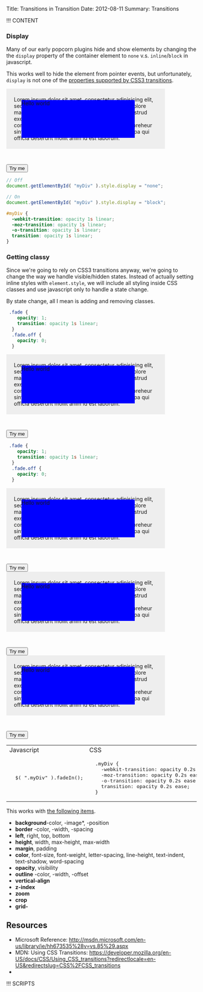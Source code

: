 Title: Transitions in Transition
Date: 2012-08-11
Summary: Transitions

!!! CONTENT

### Display
Many of our early popcorn plugins hide and show elements by changing the the `display` property of the container element to `none` v.s. `inline`/`block` in javascript. 

This works well to hide the element from pointer events, but unfortunately, `display` is not one of the [properties supported by CSS3 transitions](http://www.w3.org/TR/css3-transitions/#animatable-properties).

<div class="specimen">
  <div class="container">
    <div class="mini-video">Lorem ipsum dolor sit amet, consectetur adipisicing elit, sed do eiusmod
    tempor incididunt ut labore et dolore magna aliqua. Ut enim ad minim veniam,
    quis nostrud exercitation ullamco laboris nisi ut aliquip ex ea commodo
    consequat. Duis aute irure dolor in repreheur sint occaecat cupidatat non
    proident, sunt in culpa qui officia deserunt mollit anim id est laborum. </div>
    <div class="play-button"></div>
    <div id="test0-eg" class="event fade">Hello world</div>
  </div>
</div>
<button id="test0">Try me</button>

```javascript
// Off
document.getElementById( "myDiv" ).style.display = "none";

// On
document.getElementById( "myDiv" ).style.display = "block";
```
```css
#myDiv {
  -webkit-transition: opacity 1s linear;
  -moz-transition: opacity 1s linear;
  -o-transition: opacity 1s linear;
  transition: opacity 1s linear;
}
```

### Getting classy
Since we're going to rely on CSS3 transitions anyway, we're going to change the way we handle visible/hidden states. Instead of actually setting inline styles with `element.style`, we will include all styling inside CSS classes and use javascript only to handle a state change.

By state change, all I mean is adding and removing classes.

```css
 .fade {
    opacity: 1;
    transition: opacity 1s linear;
  }
  .fade.off {
    opacity: 0;
  }
````

<div class="specimen">
  <div class="container">
    <div class="mini-video">Lorem ipsum dolor sit amet, consectetur adipisicing elit, sed do eiusmod
    tempor incididunt ut labore et dolore magna aliqua. Ut enim ad minim veniam,
    quis nostrud exercitation ullamco laboris nisi ut aliquip ex ea commodo
    consequat. Duis aute irure dolor in repreheur sint occaecat cupidatat non
    proident, sunt in culpa qui officia deserunt mollit anim id est laborum. </div>
    <div class="play-button"></div>
    <div id="test1-eg" class="event fade">Hello world</div>
  </div>
</div>
<button id="test1">Try me</button>

```css
 .fade {
    opacity: 1;
    transition: opacity 1s linear;
  }
  .fade.off {
    opacity: 0;
  }
````

<div class="specimen">
  <div class="container">
    <div class="mini-video">Lorem ipsum dolor sit amet, consectetur adipisicing elit, sed do eiusmod
    tempor incididunt ut labore et dolore magna aliqua. Ut enim ad minim veniam,
    quis nostrud exercitation ullamco laboris nisi ut aliquip ex ea commodo
    consequat. Duis aute irure dolor in repreheur sint occaecat cupidatat non
    proident, sunt in culpa qui officia deserunt mollit anim id est laborum. </div>
    <div id="test3-eg" class="event event-alt fade">Hello world</div>
  </div>
</div>
<button id="test3">Try me</button>
<div class="specimen">
  <div class="container">
    <div class="mini-video">Lorem ipsum dolor sit amet, consectetur adipisicing elit, sed do eiusmod
    tempor incididunt ut labore et dolore magna aliqua. Ut enim ad minim veniam,
    quis nostrud exercitation ullamco laboris nisi ut aliquip ex ea commodo
    consequat. Duis aute irure dolor in repreheur sint occaecat cupidatat non
    proident, sunt in culpa qui officia deserunt mollit anim id est laborum. </div>
    <div id="test4-eg" class="event event-alt slide">Hello world</div>
  </div>
</div>
<button id="test4">Try me</button>
<div class="specimen">
  <div class="container">
    <div class="mini-video">Lorem ipsum dolor sit amet, consectetur adipisicing elit, sed do eiusmod
    tempor incididunt ut labore et dolore magna aliqua. Ut enim ad minim veniam,
    quis nostrud exercitation ullamco laboris nisi ut aliquip ex ea commodo
    consequat. Duis aute irure dolor in repreheur sint occaecat cupidatat non
    proident, sunt in culpa qui officia deserunt mollit anim id est laborum. </div>
    <div id="test5-eg" class="event event-alt bounce">Hello world</div>
  </div>
</div>
<button id="test5">Try me</button>

<table class="halfs">
  <tr>
    <td>Javascript</td>
    <td>CSS</td>
  </tr>
  <tr>
    <td>
<pre>
  $( ".myDiv" ).fadeIn();
</pre>
    </td>
    <td>
<pre>
  .myDiv {
    -webkit-transition: opacity 0.2s ease;
    -moz-transition: opacity 0.2s ease;
    -o-transition: opacity 0.2s ease;
    transition: opacity 0.2s ease;
  }
</pre>
    </td>
  </tr>
</table>

This works with [the following items](http://www.w3.org/TR/2009/WD-css3-transitions-20091201/#animatable-properties-).

- __background__-color, -image*, -position
- __border__ -color, -width, -spacing
- __left__, right, top, bottom
- __height__, width, max-height, max-width
- __margin__, padding
- __color__, font-size, font-weight, letter-spacing, line-height, text-indent, text-shadow, word-spacing
- __opacity__, visibility
- __outline__ -color, -width, -offset
- __vertical-align__
- __z-index__
- __zoom__
- __crop__
- __grid-__


## Resources

- Microsoft Reference: http://msdn.microsoft.com/en-us/library/ie/hh673535%28v=vs.85%29.aspx
- MDN: Using CSS Transitions: https://developer.mozilla.org/en-US/docs/CSS/Using_CSS_transitions?redirectlocale=en-US&redirectslug=CSS%2FCSS_transitions
- 

!!! SCRIPTS
<style>
  .container {
    position: relative;
    width: 420px;
    height: 200px;
    overflow: hidden;
  }
  .mini-video {
    background: #EEE;
    padding: 20px;
  }
  .play-button {
    width: 80px;
    height: 80px;
    position: absolute;
    top: 50%;
    left: 50%;
    margin-left: -40px;
    margin-top: -60px;
    background: black;
    color: #EEE;
    text-align: center;
    border-radius: 40px;
    cursor: pointer;
  }
  .event {
    position: absolute;
    top: 30px;
    left: 40px;
    height: 100px;
    width: 300px;
    background: blue;
  }

   /* TEST 1 */
  #test0-eg.fade {
    opacity: 1;
    display: block;
    -webkit-transition: opacity 1s linear;
    -moz-transition: opacity 1s linear;
    -o-transition: opacity 1s linear;
    transition: opacity 1s linear;
  }
  #test0-eg.fade.off {
    opacity: 0;
    display: none;
  }

  /* TEST 1 */
  #test1-eg.fade {
    opacity: 1;
    -webkit-transition: opacity 1s linear;
    -moz-transition: opacity 1s linear;
    -o-transition: opacity 1s linear;
    transition: opacity 1s linear;
  }
  #test1-eg.fade.off {
    opacity: 0;
  }

   /* TEST 2 */
  #test2-eg.fade {
    opacity: 1;
    -webkit-transition: opacity 1s linear;
    -moz-transition: opacity 1s linear;
    -o-transition: opacity 1s linear;
    transition: opacity 1s linear;
  }
  #test2-eg.fade.off {
    opacity: 0;
    display: none;
  }

</style>
<script>

document.getElementById( "test0" ).addEventListener( "click", function( e ) {
  document.getElementById( "test0-eg" ).classList.toggle( "off" );
}, false);

// Example 1
document.getElementById( "test1" ).addEventListener( "click", function( e ) {
  document.getElementById( "test1-eg" ).classList.toggle( "off" );
}, false);

// Example 2
document.getElementById( "test2" ).addEventListener( "click", function( e ) {
  var el = document.getElementById( "test2-eg" );
  if ( el.classList.contains( "off" ) ) {
    el.classList.remove( "off" );
  } else {
    el.classList.add( "off" );
    el.classList.add( "_delay" );
  }
  
}, false );

function displayNone( e ) {
  var _this = e.srcElement;
  if ( _this.classList.contains( "off" ) ) {
    _this.classList.remove( "_delay" );
  }
}

document.getElementById(  "test2-eg").addEventListener( "webkitTransitionEnd", displayNone, false );
document.getElementById( "test2-eg" ).addEventListener( "onwebkittransitionend", displayNone, false );
document.getElementById( "test2-eg" ).addEventListener( "ontransitionend", displayNone, false );
document.getElementById( "test2-eg" ).addEventListener( "oTransitionEnd", displayNone, false );

// Example 3
document.getElementById( "test3" ).addEventListener( "click", function( e ) {
  document.getElementById( "test3-eg" ).classList.toggle( "off-alt" );
}, false);

// Example 4
document.getElementById( "test4" ).addEventListener( "click", function( e ) {
  document.getElementById( "test4-eg" ).classList.toggle( "off-alt" );
}, false);

// Click me
var playButtons = document.querySelectorAll( ".play-button" );
for( var i = 0; i < playButtons.length; i++ ) {
  playButtons[ i ].addEventListener( "click", function( e ) {
    console.log( e );
    this.classList.toggle( "red" );
  }, false);
}


</script>
